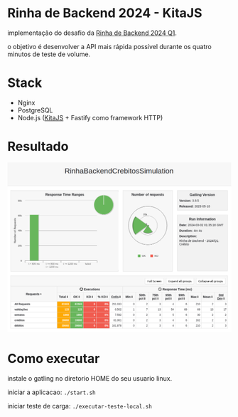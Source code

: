 # Rinha de Backend 2024 - KitaJS

implementação do desafio da [Rinha de Backend 2024 Q1](https://github.com/zanfranceschi/rinha-de-backend-2024-q1).

o objetivo é desenvolver a API mais rápida possível durante os quatro minutos de teste de volume.

# Stack

- Nginx
- PostgreSQL
- Node.js ([KitaJS](https://kita.js.org/) + Fastify como framework HTTP)

# Resultado

![resultado](/misc/result.png)

# Como executar

instale o gatling no diretorio HOME do seu usuario linux.

iniciar a aplicacao:
```./start.sh```

iniciar teste de carga:
```./executar-teste-local.sh```
